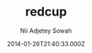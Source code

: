 ---
layout: JamstackTheme
title: redcup
github: https://github.com/nadjetey/redcup
demo: https://nadjetey.github.io/redcup/
author: Nii Adjetey Sowah
ssg: Jekyll
date: 2014-01-26T21:40:33.000Z
description: This is a Jekyll Theme
stale: true
disabled_reason: demo url not found
disabled: true
---